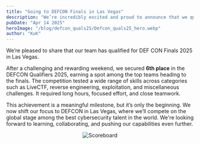 ```yaml
---
title: "Going to DEFCON Finals in Las Vegas"
description: "We’re incredibly excited and proud to announce that we qualified for the DEF CON CTF Finals in Las Vegas this August!"
pubDate: "Apr 14 2025"
heroImage: "/blog/defcon_quals25/Defcon_quals25_hero.webp"
author: "KuK"
---
```


We’re pleased to share that our team has qualified for DEF CON Finals 2025 in Las Vegas.

After a challenging and rewarding weekend, we secured **6th place** in the DEFCON Qualifiers 2025, earning a spot among the top teams heading to the finals. The competition tested a wide range of skills across categories such as LiveCTF, reverse engineering, exploitation, and miscellaneous challenges. It required long hours, focused effort, and close teamwork.

This achievement is a meaningful milestone, but it’s only the beginning. We now shift our focus to DEFCON in Las Vegas, where we’ll compete on the global stage among the best cybersecurity talent in the world. We're looking forward to learning, collaborating, and pushing our capabilities even further.

<p align="center" width="100%">
	<img src="/blog/defcon_quals25/scoreboard.jpeg" alt=Scoreboard>
</p>
